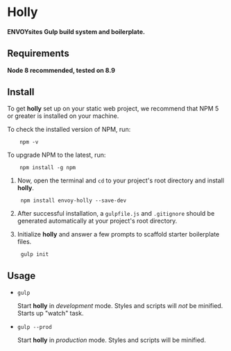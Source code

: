 # Holly

#### ENVOYsites Gulp build system and boilerplate.

## Requirements
**Node 8 recommended, tested on 8.9**

## Install
To get **holly** set up on your static web project, we recommend that NPM 5 or greater is installed on your machine.

To check the installed version of NPM, run:

        npm -v

To upgrade NPM to the latest, run:

        npm install -g npm

1. Now, open the terminal and `cd` to your project's root directory and install **holly**.

        npm install envoy-holly --save-dev

2. After successful installation, a `gulpfile.js` and `.gitignore` should be generated automatically at your project's root directory.

3. Initialize **holly** and answer a few prompts to scaffold starter boilerplate files.

        gulp init

## Usage

* `gulp`

    Start **holly** in *development* mode. Styles and scripts will *not* be minified. Starts up "watch" task.

* `gulp --prod`

    Start **holly** in *production* mode. Styles and scripts will be minified.
